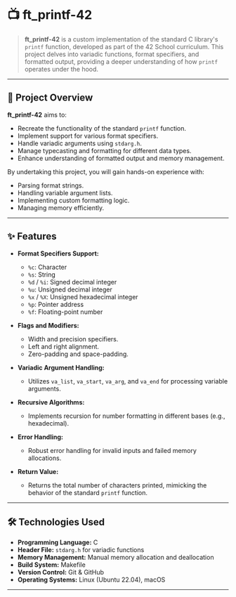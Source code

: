 # 📺 ft_printf-42

> **ft_printf-42** is a custom implementation of the standard C library's `printf` function, developed as part of the 42 School curriculum. This project delves into variadic functions, format specifiers, and formatted output, providing a deeper understanding of how `printf` operates under the hood.

---

## 📌 Project Overview

**ft_printf-42** aims to:

- Recreate the functionality of the standard `printf` function.
- Implement support for various format specifiers.
- Handle variadic arguments using `stdarg.h`.
- Manage typecasting and formatting for different data types.
- Enhance understanding of formatted output and memory management.

By undertaking this project, you will gain hands-on experience with:

- Parsing format strings.
- Handling variable argument lists.
- Implementing custom formatting logic.
- Managing memory efficiently.

---

## ✨ Features

- **Format Specifiers Support:**
  - `%c`: Character
  - `%s`: String
  - `%d` / `%i`: Signed decimal integer
  - `%u`: Unsigned decimal integer
  - `%x` / `%X`: Unsigned hexadecimal integer
  - `%p`: Pointer address
  - `%f`: Floating-point number

- **Flags and Modifiers:**
  - Width and precision specifiers.
  - Left and right alignment.
  - Zero-padding and space-padding.

- **Variadic Argument Handling:**
  - Utilizes `va_list`, `va_start`, `va_arg`, and `va_end` for processing variable arguments.

- **Recursive Algorithms:**
  - Implements recursion for number formatting in different bases (e.g., hexadecimal).

- **Error Handling:**
  - Robust error handling for invalid inputs and failed memory allocations.

- **Return Value:**
  - Returns the total number of characters printed, mimicking the behavior of the standard `printf` function.

---

## 🛠 Technologies Used

- **Programming Language:** C
- **Header File:** `stdarg.h` for variadic functions
- **Memory Management:** Manual memory allocation and deallocation
- **Build System:** Makefile
- **Version Control:** Git & GitHub
- **Operating Systems:** Linux (Ubuntu 22.04), macOS

---
